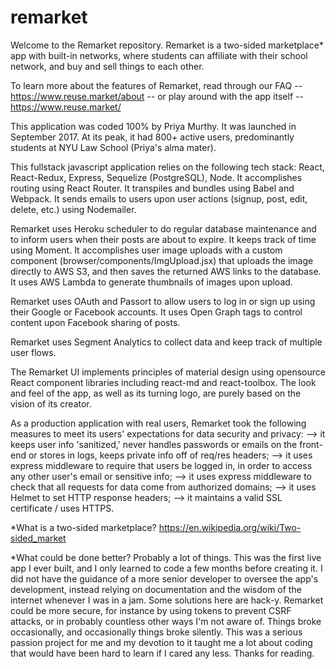 # remarket

Welcome to the Remarket repository. Remarket is a two-sided marketplace* app with built-in networks, where students can affiliate with their school network, and buy and sell things to each other. 

To learn more about the features of Remarket, read through our FAQ -- https://www.reuse.market/about -- or play around with the app itself -- https://www.reuse.market/

This application was coded 100% by Priya Murthy. It was launched in September 2017. At its peak, it had 800+ active users, predominantly students at NYU Law School (Priya's alma mater).

This fullstack javascript application relies on the following tech stack: React, React-Redux, Express, Sequelize (PostgreSQL), Node. It accomplishes routing using React Router. It transpiles and bundles using Babel and Webpack. It sends emails to users upon user actions (signup, post, edit, delete, etc.) using Nodemailer.  

Remarket uses Heroku scheduler to do regular database maintenance and to inform users when their posts are about to expire. It keeps track of time using Moment. It accomplishes user image uploads with a custom component (browser/components/ImgUpload.jsx) that uploads the image directly to AWS S3, and then saves the returned AWS links to the database. It uses AWS Lambda to generate thumbnails of images upon upload.

Remarket uses OAuth and Passort to allow users to log in or sign up using their Google or Facebook accounts. It uses Open Graph tags to control content upon Facebook sharing of posts. 

Remarket uses Segment Analytics to collect data and keep track of multiple user flows.

The Remarket UI implements principles of material design using opensource React component libraries including react-md and react-toolbox. The look and feel of the app, as well as its turning logo, are purely based on the vision of its creator.  

As a production application with real users, Remarket took the following measures to meet its users' expectations for data security and privacy:
--> it keeps user info 'sanitized,' never handles passwords or emails on the front-end or stores in logs, keeps private info off of req/res headers;
--> it uses express middleware to require that users be logged in, in order to access any other user's email or sensitive info;
--> it uses express middleware to check that all requests for data come from authorized domains;
--> it uses Helmet to set HTTP response headers;
--> it maintains a valid SSL certificate / uses HTTPS.

*What is a two-sided marketplace? https://en.wikipedia.org/wiki/Two-sided_market

*What could be done better?
Probably a lot of things. This was the first live app I ever built, and I only learned to code a few months before creating it. I did not have the guidance of a more senior developer to oversee the app's development, instead relying on documentation and the wisdom of the internet whenever I was in a jam. Some solutions here are hack-y. Remarket could be more secure, for instance by using tokens to prevent CSRF attacks, or in probably countless other ways I'm not aware of. Things broke occasionally, and occasionally things broke silently. This was a serious passion project for me and my devotion to it taught me a lot about coding that would have been hard to learn if I cared any less. Thanks for reading.
